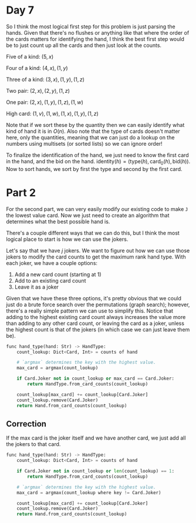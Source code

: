 # Day 7

So I think the most logical first step for this problem is just parsing the hands.
Given that there's no flushes or anything like that where the order of the cards matters for identifying the hand, I think the best first step would be to just count up all the cards and then just look at the counts.

Five of a kind: $(5, x)$

Four of a kind: $(4, x), (1, y)$

Three of a kind: $(3, x), (1, y), (1, z)$

Two pair: $(2, x), (2, y), (1, z)$

One pair: $(2, x), (1, y), (1, z), (1, w)$

High card: $(1, v), (1, w), (1, x), (1, y), (1, z)$

Note that if we sort these by the quantity then we can easily identify what kind of hand it is in $O(n)$.
Also note that the type of cards doesn't matter here, only the quantities, meaning that we can just do a lookup on the numbers using multisets (or sorted lists) so we can ignore order!

To finalize the identification of the hand, we just need to know the first card in the hand, and the bid on the hand.
$\text{identity}(h) = (\text{type}(h), \text{card}_0(h), \text{bid}(h))$.
Now to sort hands, we sort by first the type and second by the first card.

# Part 2

For the second part, we can very easily modify our existing code to make `J` the lowest value card.
Now we just need to create an algorithm that determines what the best possible hand is.

There's a couple different ways that we can do this, but I think the most logical place to start is how we can use the jokers.

Let's say that we have $j$ jokers.
We want to figure out how we can use those jokers to modify the card counts to get the maximum rank hand type.
With each joker, we have a couple options:
1. Add a new card count (starting at 1)
2. Add to an existing card count
3. Leave it as a joker

Given that we have these three options, it's pretty obvious that we could just do a brute force search over the permutations (graph search); however, there's a really simple pattern we can use to simplify this.
Notice that adding to the highest existing card count always increases the value more than adding to any other card count, or leaving the card as a joker, unless the highest count is that of the jokers (in which case we can just leave them be).

```py
func hand_type(hand: Str) -> HandType:
    count_lookup: Dict<Card, Int> = counts of hand

    # `argmax` determines the key with the highest value.
    max_card = argmax(count_lookup)

    if Card.Joker not in count_lookup or max_card == Card.Joker:
        return HandType.from_card_counts(count_lookup)

    count_lookup[max_card] += count_lookup[Card.Joker]
    count_lookup.remove(Card.Joker)
    return Hand.from_card_counts(count_lookup)
```

## Correction

If the max card is the joker itself and we have another card, we just add all the jokers to that card.

```py
func hand_type(hand: Str) -> HandType:
    count_lookup: Dict<Card, Int> = counts of hand

    if Card.Joker not in count_lookup or len(count_lookup) == 1:
        return HandType.from_card_counts(count_lookup)

    # `argmax` determines the key with the highest value.
    max_card = argmax(count_lookup where key != Card.Joker)

    count_lookup[max_card] += count_lookup[Card.Joker]
    count_lookup.remove(Card.Joker)
    return Hand.from_card_counts(count_lookup)
```
